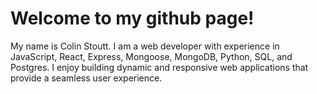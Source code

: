 # Welcome to my github page!

My name is Colin Stoutt. I am a web developer with experience in JavaScript, React, Express, Mongoose, MongoDB, Python, SQL, and Postgres. I enjoy building dynamic and responsive web applications that provide a seamless user experience.
